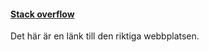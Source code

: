 #### [Stack overflow](https://stackoverflow.com/)

Det här är en länk till den riktiga webbplatsen.
